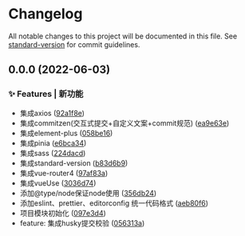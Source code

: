 # Changelog

All notable changes to this project will be documented in this file. See [standard-version](https://github.com/conventional-changelog/standard-version) for commit guidelines.

## 0.0.0 (2022-06-03)


### ✨ Features | 新功能

* 集成axios ([92a1f8e](https://github.com/liuyav/blog/commit/92a1f8e72cf73c954ef21a08bbfcdcdb1ef357f5))
* 集成commitzen(交互式提交+自定义文案+commit规范) ([ea9e63e](https://github.com/liuyav/blog/commit/ea9e63ee32bafc7267fc31180834b5ed0188b47a))
* 集成element-plus ([058be16](https://github.com/liuyav/blog/commit/058be16475bc0c8c751ffa8dc6098cfdeb1bb362))
* 集成pinia ([e6bca34](https://github.com/liuyav/blog/commit/e6bca343d610bc8fda9d23735f354644f324a0d1))
* 集成sass ([224dacd](https://github.com/liuyav/blog/commit/224dacd4454cdf03ac803f4bd62c84c6e85c58de))
* 集成standard-version ([b83d6b9](https://github.com/liuyav/blog/commit/b83d6b90bf9b2bac1784b2c814427bcfb3322cbd))
* 集成vue-router4 ([97af83a](https://github.com/liuyav/blog/commit/97af83a2f80459ff1a9e7f0a45b7353116128149))
* 集成vueUse ([3036d74](https://github.com/liuyav/blog/commit/3036d746b99663ae918a753e6cefe81506d7b3b6))
* 添加@type/node保证node使用 ([356db24](https://github.com/liuyav/blog/commit/356db249f53f12ba6e1cde1f0b57bda3c941f4d8))
* 添加eslint、prettier、editorconfig 统一代码格式 ([aeb80f6](https://github.com/liuyav/blog/commit/aeb80f6328e8b764ed8f969c9519ea5eaaedeced))
* 项目模块初始化 ([097e3d4](https://github.com/liuyav/blog/commit/097e3d4f101b1f93eff1593f1e1352f2884b0073))
* feature: 集成husky提交校验 ([056313a](https://github.com/liuyav/blog/commit/056313ae551c2b073fbd7efeae560e6209165ed9))
